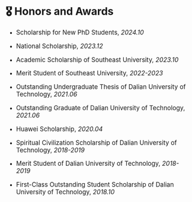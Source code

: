 # 🎖 Honors and Awards

<div class='paper-box-text' style="font-size: larger;" markdown="1">

- Scholarship for New PhD Students, *2024.10*

- National Scholarship, *2023.12*

- Academic Scholarship of Southeast University, *2023.10*

- Merit Student of Southeast University, *2022-2023*

- Outstanding Undergraduate Thesis of Dalian University of Technology, *2021.06*

- Outstanding Graduate of Dalian University of Technology, *2021.06*

- Huawei Scholarship, *2020.04*

- Spiritual Civilization Scholarship of Dalian University of Technology, *2018-2019*

- Merit Student of Dalian University of Technology, *2018-2019*

- First-Class Outstanding Student Scholarship of Dalian University of Technology, *2018.10*

</div>
